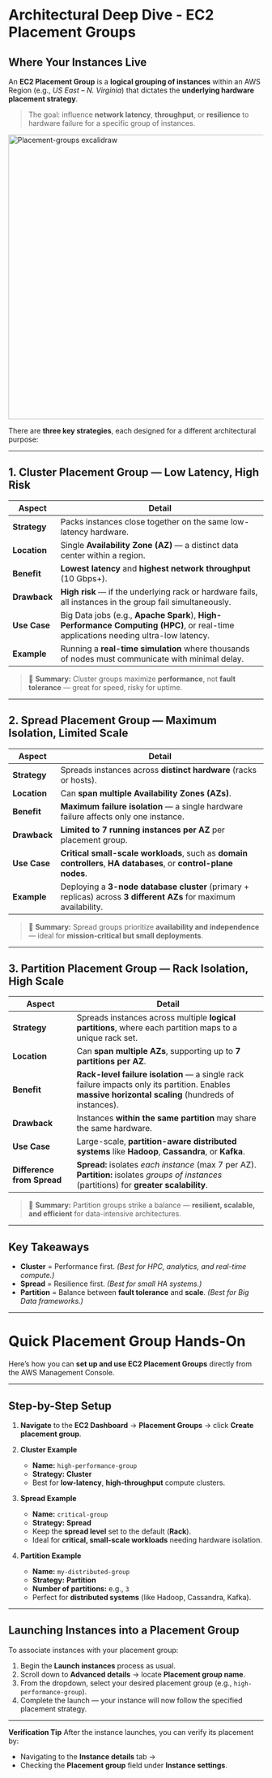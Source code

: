 # Architectural Deep Dive - EC2 Placement Groups
## Where Your Instances Live

An **EC2 Placement Group** is a **logical grouping of instances** within an AWS Region (e.g., *US East – N. Virginia*) that dictates the **underlying hardware placement strategy**.

>  The goal: influence **network latency**, **throughput**, or **resilience** to hardware failure for a specific group of instances.


<img width="1129" height="561" alt="Placement-groups excalidraw" src="https://github.com/user-attachments/assets/1457f826-f824-43fe-96b6-55135f383ede" />


There are **three key strategies**, each designed for a different architectural purpose:

---

##  1. Cluster Placement Group — Low Latency, High Risk

| Aspect | Detail |
|--------|---------|
| **Strategy** | Packs instances close together on the same low-latency hardware. |
| **Location** | Single **Availability Zone (AZ)** — a distinct data center within a region. |
| **Benefit** | **Lowest latency** and **highest network throughput** (10 Gbps+). |
| **Drawback** | **High risk** — if the underlying rack or hardware fails, all instances in the group fail simultaneously. |
| **Use Case** | Big Data jobs (e.g., **Apache Spark**), **High-Performance Computing (HPC)**, or real-time applications needing ultra-low latency. |
| **Example** | Running a **real-time simulation** where thousands of nodes must communicate with minimal delay. |

> 💬 **Summary:** Cluster groups maximize **performance**, not **fault tolerance** — great for speed, risky for uptime.

---

##  2. Spread Placement Group — Maximum Isolation, Limited Scale

| Aspect | Detail |
|--------|---------|
| **Strategy** | Spreads instances across **distinct hardware** (racks or hosts). |
| **Location** | Can **span multiple Availability Zones (AZs)**. |
| **Benefit** | **Maximum failure isolation** — a single hardware failure affects only one instance. |
| **Drawback** | **Limited to 7 running instances per AZ** per placement group. |
| **Use Case** | **Critical small-scale workloads**, such as **domain controllers**, **HA databases**, or **control-plane nodes**. |
| **Example** | Deploying a **3-node database cluster** (primary + replicas) across **3 different AZs** for maximum availability. |

> 💬 **Summary:** Spread groups prioritize **availability and independence** — ideal for **mission-critical but small deployments**.

---

##  3. Partition Placement Group — Rack Isolation, High Scale

| Aspect | Detail |
|--------|---------|
| **Strategy** | Spreads instances across multiple **logical partitions**, where each partition maps to a unique rack set. |
| **Location** | Can **span multiple AZs**, supporting up to **7 partitions per AZ**. |
| **Benefit** | **Rack-level failure isolation** — a single rack failure impacts only its partition. Enables **massive horizontal scaling** (hundreds of instances). |
| **Drawback** | Instances **within the same partition** may share the same hardware. |
| **Use Case** | Large-scale, **partition-aware distributed systems** like **Hadoop**, **Cassandra**, or **Kafka**. |
| **Difference from Spread** | **Spread:** isolates *each instance* (max 7 per AZ).<br>**Partition:** isolates *groups of instances* (partitions) for **greater scalability**. |

> 💬 **Summary:** Partition groups strike a balance — **resilient, scalable, and efficient** for data-intensive architectures.

---

##  Key Takeaways

- **Cluster** = Performance first. *(Best for HPC, analytics, and real-time compute.)*  
- **Spread** = Resilience first. *(Best for small HA systems.)*  
- **Partition** = Balance between **fault tolerance** and **scale**. *(Best for Big Data frameworks.)*

---
#  Quick Placement Group Hands-On

Here’s how you can **set up and use EC2 Placement Groups** directly from the AWS Management Console.

---

##  Step-by-Step Setup

1. **Navigate** to the **EC2 Dashboard** → **Placement Groups** → click **Create placement group**.  

2. **Cluster Example**  
   - **Name:** `high-performance-group`  
   - **Strategy:** **Cluster**  
   - Best for **low-latency**, **high-throughput** compute clusters.  

3. **Spread Example**  
   - **Name:** `critical-group`  
   - **Strategy:** **Spread**  
   - Keep the **spread level** set to the default (**Rack**).  
   - Ideal for **critical, small-scale workloads** needing hardware isolation.  

4. **Partition Example**  
   - **Name:** `my-distributed-group`  
   - **Strategy:** **Partition**  
   - **Number of partitions:** e.g., `3`  
   - Perfect for **distributed systems** (like Hadoop, Cassandra, Kafka).  

---

##  Launching Instances into a Placement Group

To associate instances with your placement group:

1. Begin the **Launch instances** process as usual.  
2. Scroll down to **Advanced details** → locate **Placement group name**.  
3. From the dropdown, select your desired placement group (e.g., `high-performance-group`).  
4. Complete the launch — your instance will now follow the specified placement strategy.

---

 **Verification Tip**
After the instance launches, you can verify its placement by:
- Navigating to the **Instance details** tab →  
- Checking the **Placement group** field under **Instance settings**.
